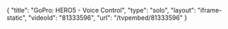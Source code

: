 {
    "title": "GoPro: HERO5 - Voice Control",
    "type": "solo",
    "layout": "iframe-static",
    "videoId": "81333596",
    "url": "\/tvpembed\/81333596"
}